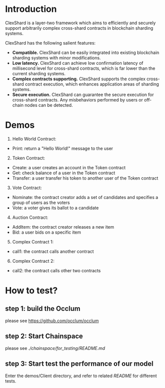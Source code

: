 # Introduction
ClexShard is a layer-two framework which aims to efficiently and securely support arbitrarily complex cross-shard contracts in blockchain sharding systems.

ClexShard has the following salient features:
+ **Compatible.** ClexShard can be easily integrated into existing blockchain sharding systems with minor modifications.
+ **Low latency.** ClexShard can achieve low confirmation latency of millisecond level for cross-shard contracts, which is far lower than the current sharding systems.
+ **Complex contracts supporting.** ClexShard supports the complex cross-shard contract execution, which enhances application areas of sharding systems.
+ **Secure execution.** ClexShard can guarantee the secure execution for cross-shard contracts. Any misbehaviors performed by users or off-chain nodes can be detected. 

# Demos
1. Hello World Contract:
+ Print: return a "Hello World!" message to the user
2. Token Contract:
+ Create: a user creates an account in the Token contract
+ Get: check balance of a user in the Token contract
+ Transfer: a user transfer his token to another user of the Token contract
3. Vote Contract:
+ Nominate: the contract creator adds a set of candidates and specifies a group of users as the voters
+ Vote: a voter gives its ballot to a candidate
4. Auction Contract:
+ AddItem: the contract creator releases a new item
+ Bid: a user bids on a specific item
5. Complex Contract 1:
+ call1: the contract calls another contract
6. Complex Contract 2:
+ call2: the contract calls other two contracts

# How to test?
## step 1: build the Occlum
please see https://github.com/occlum/occlum

## step 2: Start Chainspace
please see *./chainspace/for_testing/README.md*
## step 3: Start test the performance of our model
Enter the demos/Client directory, and refer to related *README* for different tests.
